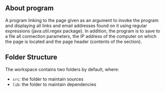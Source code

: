 ## About program
A program linking to the page given as an argument to invoke the program and displaying all links and email addresses found on it using regular expressions (java.util.regex package). In addition, the program is to save to a file all connection parameters, the IP address of the computer on which the page is located and the page header (contents of the <head> section).

## Folder Structure

The workspace contains two folders by default, where:

- `src`: the folder to maintain sources
- `lib`: the folder to maintain dependencies